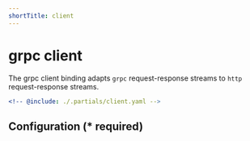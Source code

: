 ```yaml
---
shortTitle: client
---
```


# grpc client

The grpc client binding adapts `grpc` request-response streams to `http` request-response streams.

```yaml
<!-- @include: ./.partials/client.yaml -->
```

## Configuration (\* required)

<!-- @include: ../.partials/exit.md -->
<!-- @include: ./.partials/routes.md -->
<!-- @include: ../.partials/telemetry-grpc.md -->
